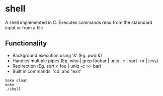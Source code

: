 # shell

A shell implemented in C.
Executes commands read from the stabndard input or from a file

## Functionality
* Background execution using '&' (Eg. pwd &)
* Handles multiple pipes (Eg. who | grep foobar | uniq -c | sort -nr | less)
* Redirection (Eg. sort < foo | uniq -c >> bar)
* Built in commands: 'cd' and "exit'
```
make clean
make
./shell
```

